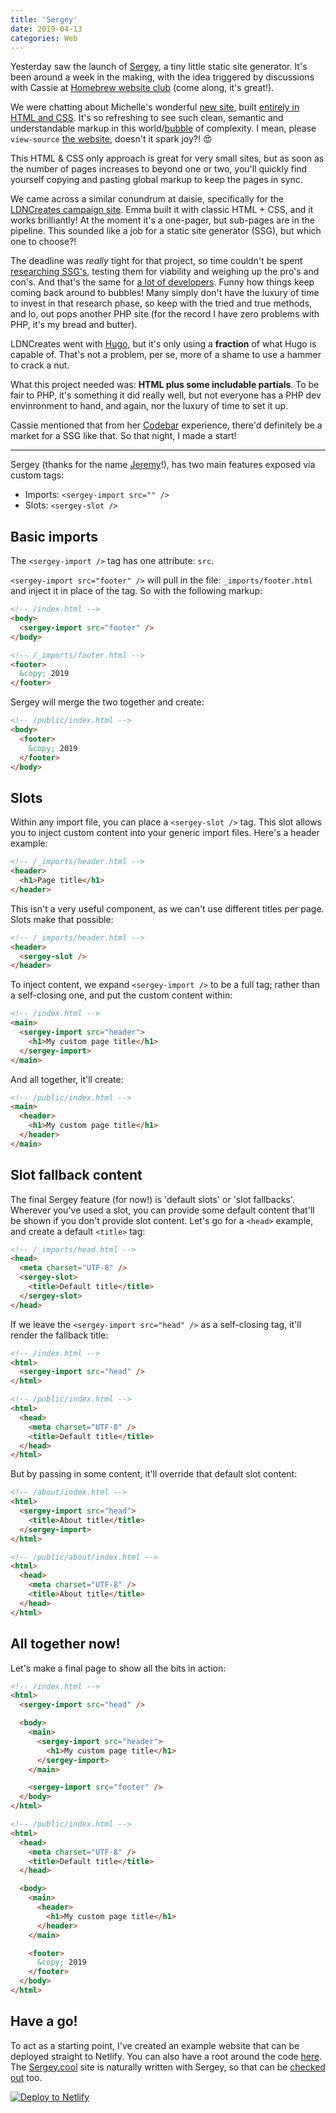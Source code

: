 ```yaml
---
title: 'Sergey'
date: 2019-04-13
categories: Web
---
```


Yesterday saw the launch of [Sergey](https://sergey.cool), a tiny little static site generator. It's been around a week in the making, with the idea triggered by discussions with Cassie at [Homebrew website club](https://indieweb.org/Homebrew_Website_Club#Brighton) (come along, it's great!).

We were chatting about Michelle's wonderful [new site](https://michellebarker.co.uk/), built [entirely in HTML and CSS](https://twitter.com/mbarker_84/status/1107416868711743490). It's so refreshing to see such clean, semantic and understandable markup in this world/[bubble](https://adactio.com/journal/15011) of complexity. I mean, please `view-source` [the website](https://michellebarker.co.uk/), doesn't it spark joy?! 😍

This HTML & CSS only approach is great for very small sites, but as soon as the number of pages increases to beyond one or two, you'll quickly find yourself copying and pasting global markup to keep the pages in sync.

We came across a similar conundrum at daisie, specifically for the [LDNCreates campaign site](https://ldncreates.daisie.com/). Emma built it with classic HTML + CSS, and it works brilliantly! At the moment it's a one-pager, but sub-pages are in the pipeline. This sounded like a job for a static site generator (SSG), but which one to choose?!

The deadline was _really_ tight for that project, so time couldn't be spent [researching SSG's](https://www.staticgen.com/), testing them for viability and weighing up the pro's and con's. And that's the same for [a lot of developers](/blog/city-life/). Funny how things keep coming back around to bubbles! Many simply don't have the luxury of time to invest in that research phase, so keep with the tried and true methods, and lo, out pops another PHP site (for the record I have zero problems with PHP, it's my bread and butter).

LDNCreates went with [Hugo](https://gohugo.io/), but it's only using a **fraction** of what Hugo is capable of. That's not a problem, per se, more of a shame to use a hammer to crack a nut.

What this project needed was: **HTML plus some includable partials**. To be fair to PHP, it's something it did really well, but not everyone has a PHP dev envinronment to hand, and again, nor the luxury of time to set it up.

Cassie mentioned that from her [Codebar](https://codebar.io/brighton) experience, there'd definitely be a market for a SSG like that. So that night, I made a start!

---

Sergey (thanks for the name [Jeremy](https://adactio.com)!), has two main features exposed via custom tags:

- Imports: `<sergey-import src="" />`
- Slots: `<sergey-slot />`

## Basic imports

The `<sergey-import />` tag has one attribute: `src`.

`<sergey-import src="footer" />` will pull in the file: `_imports/footer.html` and inject it in place of the tag. So with the following markup:

```html
<!-- /index.html -->
<body>
  <sergey-import src="footer" />
</body>
```

```html
<!-- /_imports/footer.html -->
<footer>
  &copy; 2019
</footer>
```

Sergey will merge the two together and create:

```html
<!-- /public/index.html -->
<body>
  <footer>
    &copy; 2019
  </footer>
</body>
```

## Slots

Within any import file, you can place a `<sergey-slot />` tag. This slot allows you to inject custom content into your generic import files. Here's a header example:

```html
<!-- /_imports/header.html -->
<header>
  <h1>Page title</h1>
</header>
```

This isn't a very useful component, as we can't use different titles per page. Slots make that possible:

```html
<!-- /_imports/header.html -->
<header>
  <sergey-slot />
</header>
```

To inject content, we expand `<sergey-import />` to be a full tag; rather than a self-closing one, and put the custom content within:

```html
<!-- /index.html -->
<main>
  <sergey-import src="header">
    <h1>My custom page title</h1>
  </sergey-import>
</main>
```

And all together, it'll create:

```html
<!-- /public/index.html -->
<main>
  <header>
    <h1>My custom page title</h1>
  </header>
</main>
```

## Slot fallback content

The final Sergey feature (for now!) is 'default slots' or 'slot fallbacks'. Wherever you've used a slot, you can provide some default content that'll be shown if you don't provide slot content. Let's go for a `<head>` example, and create a default `<title>` tag:

```html
<!-- /_imports/head.html -->
<head>
  <meta charset="UTF-8" />
  <sergey-slot>
    <title>Default title</title>
  </sergey-slot>
</head>
```

If we leave the `<sergey-import src="head" />` as a self-closing tag, it'll render the fallback title:

```html
<!-- /index.html -->
<html>
  <sergey-import src="head" />
</html>
```

```html
<!-- /public/index.html -->
<html>
  <head>
    <meta charset="UTF-8" />
    <title>Default title</title>
  </head>
</html>
```

But by passing in some content, it'll override that default slot content:

```html
<!-- /about/index.html -->
<html>
  <sergey-import src="head">
    <title>About title</title>
  </sergey-import>
</html>
```

```html
<!-- /public/about/index.html -->
<html>
  <head>
    <meta charset="UTF-8" />
    <title>About title</title>
  </head>
</html>
```

## All together now!

Let's make a final page to show all the bits in action:

```html
<!-- /index.html -->
<html>
  <sergey-import src="head" />

  <body>
    <main>
      <sergey-import src="header">
        <h1>My custom page title</h1>
      </sergey-import>
    </main>

    <sergey-import src="footer" />
  </body>
</html>
```

```html
<!-- /public/index.html -->
<html>
  <head>
    <meta charset="UTF-8" />
    <title>Default title</title>
  </head>

  <body>
    <main>
      <header>
        <h1>My custom page title</h1>
      </header>
    </main>

    <footer>
      &copy; 2019
    </footer>
  </body>
</html>
```

## Have a go!

To act as a starting point, I've created an example website that can be deployed straight to Netlify. You can also have a root around the code [here](https://github.com/trys/sergey-netlify). The [Sergey.cool](https://sergey.cool/) site is naturally written with Sergey, so that can be [checked out](https://github.com/trys/sergey/tree/master/example) too.

[![Deploy to Netlify](https://www.netlify.com/img/deploy/button.svg)](https://app.netlify.com/start/deploy?repository=https://github.com/netlify/sergey-netlify)
